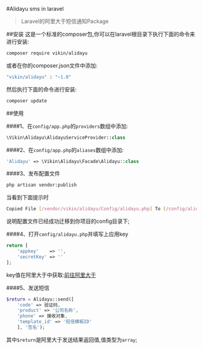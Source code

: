 #Alidayu sms in laravel

>Laravel的阿里大于短信通知Package

##安装
这是一个标准的composer包,你可以在laravel根目录下执行下面的命令来进行安装:
```bash
composer require vikin/alidayu
```
或者在你的composer.json文件中添加:
```bash
"vikin/alidayu" : "~1.0"
```
然后执行下面的命令进行安装:
```bash
composer update
```
##使用

####1、在`config/app.php`的`providers`数组中添加:
```php
\Vikin\Alidayu\AlidayuServiceProvider::class
```
####2、在`config/app.php`的`aliases`数组中添加:
```php
'Alidayu' => \Vikin\Alidayu\Facade\Alidayu::class
```
####3、发布配置文件
```bash
php artisan vendor:publish
```
当看到下面提示时
```bash
Copied File [/vendor/vikin/alidayu/Config/alidayu.php] To [/config/alidayu.php]
```
说明配置文件已经成功迁移到你项目的config目录下;

####4、打开`config/alidayu.php`并填写上应用key
```php
return [
    'appkey'    => '',
    'secretKey' => ''
];
```
key值在阿里大于中获取:[前往阿里大于](https://www.alidayu.com/)

####5、发送短信
```php
$return = Alidayu::send([ 
    'code' => 验证码, 
    'product' => '公司名称', 
    'phone' => 接收对象, 
    'template_id' => '短信模板ID' 
    ], '签名');
```
其中`$return`是阿里大于发送结果返回值,值类型为`array`;

